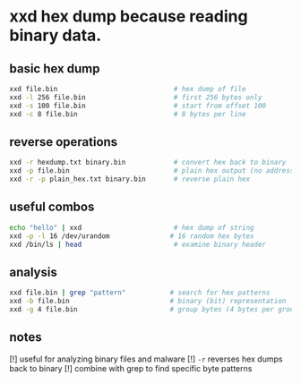# xxd hex dump because reading binary data.

## basic hex dump
```bash
xxd file.bin                             # hex dump of file
xxd -l 256 file.bin                      # first 256 bytes only
xxd -s 100 file.bin                      # start from offset 100
xxd -c 8 file.bin                        # 8 bytes per line
```

## reverse operations
```bash
xxd -r hexdump.txt binary.bin            # convert hex back to binary
xxd -p file.bin                          # plain hex output (no addresses)
xxd -r -p plain_hex.txt binary.bin       # reverse plain hex
```

## useful combos
```bash
echo "hello" | xxd                       # hex dump of string
xxd -p -l 16 /dev/urandom               # 16 random hex bytes
xxd /bin/ls | head                       # examine binary header
```

## analysis
```bash
xxd file.bin | grep "pattern"           # search for hex patterns
xxd -b file.bin                         # binary (bit) representation
xxd -g 4 file.bin                       # group bytes (4 bytes per group)
```

## notes
[!] useful for analyzing binary files and malware
[!] `-r` reverses hex dumps back to binary
[!] combine with grep to find specific byte patterns